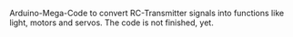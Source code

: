 Arduino-Mega-Code to convert RC-Transmitter signals into functions like light, motors and servos. The code is not finished, yet.
